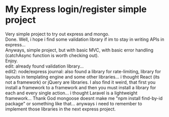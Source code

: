 # My Express login/register simple project
Very simple project to try out express and mongo.  
Done. Well, i hope i find some validation library if im to stay in writing APIs in express...  
Anyways, simple project, but with basic MVC, with basic error handling (catchAsync function is worth checking out).  
Enjoy.  
edit: already found validation library...  
edit2: node/express journal: also found a library for rate-limiting, library for layouts in templating engine and some other libraries... i thought React (its not a framework) or jQuery are libraries. I also find it weird, that first you install a framework to a framework and then you must install a library for each and every single action... i thought Laravel is a lightweight framework... Thank God mongoose doesnt make me "npm install find-by-id package" or something like that... anyways i need to remember to implement those libraries in the next express project.